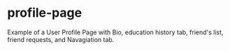 # profile-page
Example of a User Profile Page with Bio, education history tab, friend's list, friend requests, and Navagiation tab.
